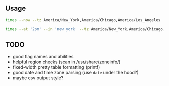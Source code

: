 ## Usage
```bash
times --now --tz America/New_York,America/Chicago,America/Los_Angeles
```

```bash
times --at '2pm' --in 'new york' --tz America/New_York,America/Chicago,America/Los_Angeles
```

## TODO
- good flag names and abilities
- helpful region checks (scan in /usr/share/zoneinfo/)
- fixed-width pretty table formatting (printf)
- good date and time zone parsing (use `date` under the hood?)
- maybe csv output style?
